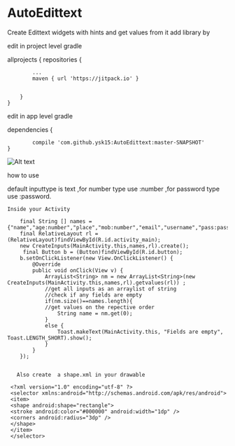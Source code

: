 # AutoEdittext
Create Edittext widgets with hints and get values from it
add library by

edit in project level gradle



allprojects {
		repositories {
		
			...
			maven { url 'https://jitpack.io' }
			
			
		}
	}
	
	
	
edit in app level gradle




dependencies {


	        compile 'com.github.ysk15:AutoEdittext:master-SNAPSHOT'
	}
	
	
![Alt text](https://user-images.githubusercontent.com/30522134/28714091-77a26312-73af-11e7-8dc3-beff5fc0d0aa.png "Screen Shot")




how to use 


default inputtype is text ,for number type use <your hint here>:number ,for password type use  <your hint here>:password.


	
	Inside your Activity
	
        final String [] names = {"name","age:number","place","mob:number","email","username","pass:password"};
        final RelativeLayout rl = (RelativeLayout)findViewById(R.id.activity_main);
        new CreateInputs(MainActivity.this,names,rl).create();
         final Button b = (Button)findViewById(R.id.button);
        b.setOnClickListener(new View.OnClickListener() {
            @Override
            public void onClick(View v) {
                ArrayList<String> nm = new ArrayList<String>(new CreateInputs(MainActivity.this,names,rl).getvalues(rl)) ;
                //get all inputs as an arraylist of string
                //check if any fields are empty
                if(nm.size()==names.length){
                //get values on the repective order
                    String name = nm.get(0);
                }
                else {
                    Toast.makeText(MainActivity.this, "Fields are empty", Toast.LENGTH_SHORT).show();
                }
            }
        });
	
	
       Also create  a shape.xml in your drawable
       
     <?xml version="1.0" encoding="utf-8" ?> 
     <selector xmlns:android="http://schemas.android.com/apk/res/android">
     <item>
     <shape android:shape="rectangle">
     <stroke android:color="#000000" android:width="1dp" /> 
     <corners android:radius="3dp" /> 
     </shape>
     </item>
     </selector>














	
	
	
	
 
